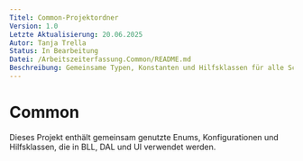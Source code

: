 ```yaml
---
Titel: Common-Projektordner
Version: 1.0
Letzte Aktualisierung: 20.06.2025
Autor: Tanja Trella
Status: In Bearbeitung
Datei: /Arbeitszeiterfassung.Common/README.md
Beschreibung: Gemeinsame Typen, Konstanten und Hilfsklassen für alle Schichten.
---
```


# Common

Dieses Projekt enthält gemeinsam genutzte Enums, Konfigurationen und Hilfsklassen, die in BLL, DAL und UI verwendet werden.
